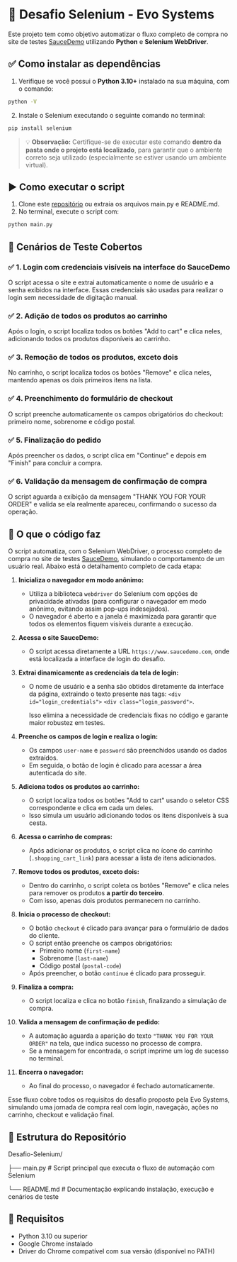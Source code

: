 # 🧪 Desafio Selenium - Evo Systems

Este projeto tem como objetivo automatizar o fluxo completo de compra no site de testes [SauceDemo](https://www.saucedemo.com/) utilizando **Python** e **Selenium WebDriver**.

## ✅ Como instalar as dependências

1. Verifique se você possui o **Python 3.10+** instalado na sua máquina, com o comando:

```bash
python -V

```

2. Instale o Selenium executando o seguinte comando no terminal:

```bash
pip install selenium
```

> 💡 **Observação:** Certifique-se de executar este comando **dentro da pasta onde o projeto está localizado**, para garantir que o ambiente correto seja utilizado (especialmente se estiver usando um ambiente virtual).


## ▶️ Como executar o script

1. Clone este [repositório](https://github.com/JBVJoaoV/Desafio-Selenium) ou extraia os arquivos main.py e README.md.
2. No terminal, execute o script com:

```bash
python main.py
```

## 🧪 Cenários de Teste Cobertos

### ✅ 1. Login com credenciais visíveis na interface do SauceDemo
O script acessa o site e extrai automaticamente o nome de usuário e a senha exibidos na interface.
Essas credenciais são usadas para realizar o login sem necessidade de digitação manual.

### ✅ 2. Adição de todos os produtos ao carrinho
Após o login, o script localiza todos os botões "Add to cart" e clica neles, adicionando todos os produtos disponíveis ao carrinho.

### ✅ 3. Remoção de todos os produtos, exceto dois
No carrinho, o script localiza todos os botões "Remove" e clica neles, mantendo apenas os dois primeiros itens na lista.

### ✅ 4. Preenchimento do formulário de checkout
O script preenche automaticamente os campos obrigatórios do checkout: primeiro nome, sobrenome e código postal.

### ✅ 5. Finalização do pedido
Após preencher os dados, o script clica em "Continue" e depois em "Finish" para concluir a compra.

### ✅ 6. Validação da mensagem de confirmação de compra
O script aguarda a exibição da mensagem "THANK YOU FOR YOUR ORDER" e valida se ela realmente apareceu, confirmando o sucesso da operação.

## 🔁 O que o código faz

O script automatiza, com o Selenium WebDriver, o processo completo de compra no site de testes [SauceDemo](https://www.saucedemo.com/), simulando o comportamento de um usuário real. Abaixo está o detalhamento completo de cada etapa:

1. **Inicializa o navegador em modo anônimo:**
   - Utiliza a biblioteca `webdriver` do Selenium com opções de privacidade ativadas (para configurar o navegador em modo anônimo, evitando assim pop-ups indesejados).
   - O navegador é aberto e a janela é maximizada para garantir que todos os elementos fiquem visíveis durante a execução.

2. **Acessa o site SauceDemo:**
   - O script acessa diretamente a URL `https://www.saucedemo.com`, onde está localizada a interface de login do desafio.

3. **Extrai dinamicamente as credenciais da tela de login:**
   - O nome de usuário e a senha são obtidos diretamente da interface da página, extraindo o texto presente nas tags:
    `<div id="login_credentials">`
    `<div class="login_password">`.
   
      Isso elimina a necessidade de credenciais fixas no código e garante maior robustez em testes.

4. **Preenche os campos de login e realiza o login:**
   - Os campos `user-name` e `password` são preenchidos usando os dados extraídos.
   - Em seguida, o botão de login é clicado para acessar a área autenticada do site.

5. **Adiciona todos os produtos ao carrinho:**
   - O script localiza todos os botões "Add to cart" usando o seletor CSS correspondente e clica em cada um deles.
   - Isso simula um usuário adicionando todos os itens disponíveis à sua cesta.

6. **Acessa o carrinho de compras:**
   - Após adicionar os produtos, o script clica no ícone do carrinho (`.shopping_cart_link`) para acessar a lista de itens adicionados.

7. **Remove todos os produtos, exceto dois:**
   - Dentro do carrinho, o script coleta os botões "Remove" e clica neles para remover os produtos **a partir do terceiro**.
   - Com isso, apenas dois produtos permanecem no carrinho.

8. **Inicia o processo de checkout:**
   - O botão `checkout` é clicado para avançar para o formulário de dados do cliente.
   - O script então preenche os campos obrigatórios:
     - Primeiro nome (`first-name`)
     - Sobrenome (`last-name`)
     - Código postal (`postal-code`)
   - Após preencher, o botão `continue` é clicado para prosseguir.

9. **Finaliza a compra:**
   - O script localiza e clica no botão `finish`, finalizando a simulação de compra.

10. **Valida a mensagem de confirmação de pedido:**
    - A automação aguarda a aparição do texto `"THANK YOU FOR YOUR ORDER"` na tela, que indica sucesso no processo de compra.
    - Se a mensagem for encontrada, o script imprime um log de sucesso no terminal.

11. **Encerra o navegador:**
    - Ao final do processo, o navegador é fechado automaticamente.

Esse fluxo cobre todos os requisitos do desafio proposto pela Evo Systems, simulando uma jornada de compra real com login, navegação, ações no carrinho, checkout e validação final.


## 📁 Estrutura do Repositório

Desafio-Selenium/

├── main.py # Script principal que executa o fluxo de automação com Selenium

└── README.md # Documentação explicando instalação, execução e cenários de teste

## 🚀 Requisitos

- Python 3.10 ou superior
- Google Chrome instalado
- Driver do Chrome compatível com sua versão (disponível no PATH)
